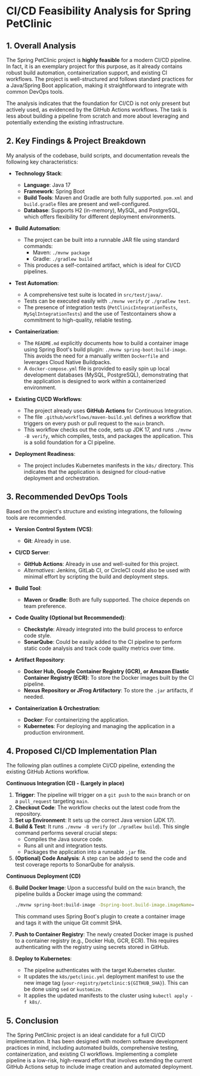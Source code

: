 # CI/CD Feasibility Analysis for Spring PetClinic

## 1. Overall Analysis

The Spring PetClinic project is **highly feasible** for a modern CI/CD pipeline. In fact, it is an exemplary project for this purpose, as it already contains robust build automation, containerization support, and existing CI workflows. The project is well-structured and follows standard practices for a Java/Spring Boot application, making it straightforward to integrate with common DevOps tools.

The analysis indicates that the foundation for CI/CD is not only present but actively used, as evidenced by the GitHub Actions workflows. The task is less about building a pipeline from scratch and more about leveraging and potentially extending the existing infrastructure.

## 2. Key Findings & Project Breakdown

My analysis of the codebase, build scripts, and documentation reveals the following key characteristics:

*   **Technology Stack**:
    *   **Language**: Java 17
    *   **Framework**: Spring Boot
    *   **Build Tools**: Maven and Gradle are both fully supported. `pom.xml` and `build.gradle` files are present and well-configured.
    *   **Database**: Supports H2 (in-memory), MySQL, and PostgreSQL, which offers flexibility for different deployment environments.

*   **Build Automation**:
    *   The project can be built into a runnable JAR file using standard commands:
        *   Maven: `./mvnw package`
        *   Gradle: `./gradlew build`
    *   This produces a self-contained artifact, which is ideal for CI/CD pipelines.

*   **Test Automation**:
    *   A comprehensive test suite is located in `src/test/java/`.
    *   Tests can be executed easily with `./mvnw verify` or `./gradlew test`.
    *   The presence of integration tests (`PetClinicIntegrationTests`, `MySqlIntegrationTests`) and the use of Testcontainers show a commitment to high-quality, reliable testing.

*   **Containerization**:
    *   The `README.md` explicitly documents how to build a container image using Spring Boot's build plugin: `./mvnw spring-boot:build-image`. This avoids the need for a manually written `Dockerfile` and leverages Cloud Native Buildpacks.
    *   A `docker-compose.yml` file is provided to easily spin up local development databases (MySQL, PostgreSQL), demonstrating that the application is designed to work within a containerized environment.

*   **Existing CI/CD Workflows**:
    *   The project already uses **GitHub Actions** for Continuous Integration.
    *   The file `.github/workflows/maven-build.yml` defines a workflow that triggers on every push or pull request to the `main` branch.
    *   This workflow checks out the code, sets up JDK 17, and runs `./mvnw -B verify`, which compiles, tests, and packages the application. This is a solid foundation for a CI pipeline.

*   **Deployment Readiness**:
    *   The project includes Kubernetes manifests in the `k8s/` directory. This indicates that the application is designed for cloud-native deployment and orchestration.

## 3. Recommended DevOps Tools

Based on the project's structure and existing integrations, the following tools are recommended.

*   **Version Control System (VCS)**:
    *   **Git**: Already in use.

*   **CI/CD Server**:
    *   **GitHub Actions**: Already in use and well-suited for this project.
    *   *Alternatives*: Jenkins, GitLab CI, or CircleCI could also be used with minimal effort by scripting the build and deployment steps.

*   **Build Tool**:
    *   **Maven** or **Gradle**: Both are fully supported. The choice depends on team preference.

*   **Code Quality (Optional but Recommended)**:
    *   **Checkstyle**: Already integrated into the build process to enforce code style.
    *   **SonarQube**: Could be easily added to the CI pipeline to perform static code analysis and track code quality metrics over time.

*   **Artifact Repository**:
    *   **Docker Hub, Google Container Registry (GCR), or Amazon Elastic Container Registry (ECR)**: To store the Docker images built by the CI pipeline.
    *   **Nexus Repository or JFrog Artifactory**: To store the `.jar` artifacts, if needed.

*   **Containerization & Orchestration**:
    *   **Docker**: For containerizing the application.
    *   **Kubernetes**: For deploying and managing the application in a production environment.

## 4. Proposed CI/CD Implementation Plan

The following plan outlines a complete CI/CD pipeline, extending the existing GitHub Actions workflow.

**Continuous Integration (CI) - (Largely in place)**

1.  **Trigger**: The pipeline will trigger on a `git push` to the `main` branch or on a `pull_request` targeting `main`.
2.  **Checkout Code**: The workflow checks out the latest code from the repository.
3.  **Set up Environment**: It sets up the correct Java version (JDK 17).
4.  **Build & Test**: It runs `./mvnw -B verify` (or `./gradlew build`). This single command performs several crucial steps:
    *   Compiles the Java source code.
    *   Runs all unit and integration tests.
    *   Packages the application into a runnable `.jar` file.
5.  **(Optional) Code Analysis**: A step can be added to send the code and test coverage reports to SonarQube for analysis.

**Continuous Deployment (CD)**

6.  **Build Docker Image**: Upon a successful build on the `main` branch, the pipeline builds a Docker image using the command:
    ```bash
    ./mvnw spring-boot:build-image -Dspring-boot.build-image.imageName=your-registry/petclinic:${GITHUB_SHA}
    ```
    This command uses Spring Boot's plugin to create a container image and tags it with the unique Git commit SHA.

7.  **Push to Container Registry**: The newly created Docker image is pushed to a container registry (e.g., Docker Hub, GCR, ECR). This requires authenticating with the registry using secrets stored in GitHub.

8.  **Deploy to Kubernetes**:
    *   The pipeline authenticates with the target Kubernetes cluster.
    *   It updates the `k8s/petclinic.yml` deployment manifest to use the new image tag (`your-registry/petclinic:${GITHUB_SHA}`). This can be done using `sed` or `kustomize`.
    *   It applies the updated manifests to the cluster using `kubectl apply -f k8s/`.

## 5. Conclusion

The Spring PetClinic project is an ideal candidate for a full CI/CD implementation. It has been designed with modern software development practices in mind, including automated builds, comprehensive testing, containerization, and existing CI workflows. Implementing a complete pipeline is a low-risk, high-reward effort that involves extending the current GitHub Actions setup to include image creation and automated deployment.
